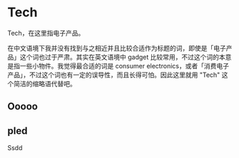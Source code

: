 # Tech

Tech，在这里指电子产品。

在中文语境下我并没有找到与之相近并且比较合适作为标题的词，即使是「电子产品」这个词也过于严肃。其实在英文语境中 gadget 比较常用，不过这个词的本意是指一些小物件。我觉得最合适的词是 consumer electronics，或者「消费电子产品」，不过这个词也有一定的误导性，而且长得可怕。因此这里就用 "Tech" 这个简洁的缩略语代替吧。



## Ooooo





## pled

Ssdd

